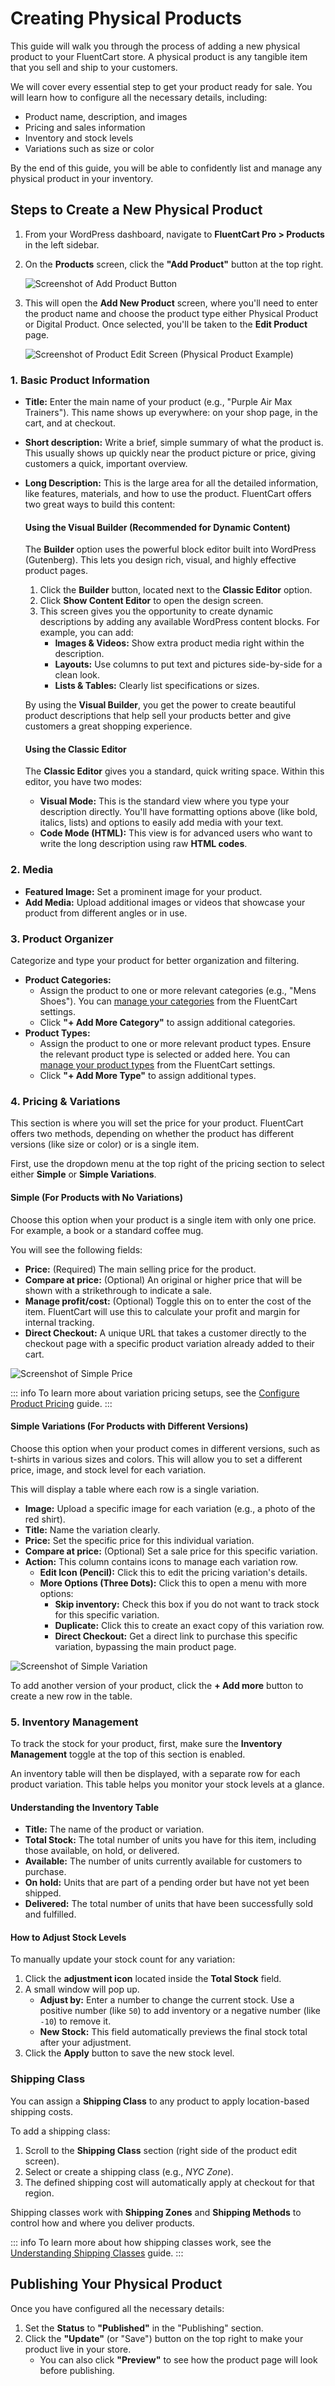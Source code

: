  # Creating Physical Products

This guide will walk you through the process of adding a new physical product to your FluentCart store. A physical product is any tangible item that you sell and ship to your customers.

We will cover every essential step to get your product ready for sale. You will learn how to configure all the necessary details, including:

* Product name, description, and images
* Pricing and sales information
* Inventory and stock levels
* Variations such as size or color

By the end of this guide, you will be able to confidently list and manage any physical product in your inventory.

## Steps to Create a New Physical Product

1.  From your WordPress dashboard, navigate to **FluentCart Pro > Products** in the left sidebar.
2.  On the **Products** screen, click the **"Add Product"** button at the top right.

    ![Screenshot of Add Product Button](/images/product-types-creation/Creating-Physical-Products/physical-product-1.png)
    

3.  This will open the **Add New Product** screen, where you'll need to enter the product name and choose the product type either Physical Product or Digital Product. Once selected, you'll be taken to the **Edit Product** page.

    ![Screenshot of Product Edit Screen (Physical Product Example)](/images/product-types-creation/Creating-Physical-Products/physical-product-2.png)

### 1. Basic Product Information

* **Title:** Enter the main name of your product (e.g., "Purple Air Max Trainers"). This name shows up everywhere: on your shop page, in the cart, and at checkout.
* **Short description:** Write a brief, simple summary of what the product is. This usually shows up quickly near the product picture or price, giving customers a quick, important overview.
* **Long Description:** This is the large area for all the detailed information, like features, materials, and how to use the product. FluentCart offers two great ways to build this content:

    #### **Using the Visual Builder (Recommended for Dynamic Content)**

    The **Builder** option uses the powerful block editor built into WordPress (Gutenberg). This lets you design rich, visual, and highly effective product pages.

    1.  Click the **Builder** button, located next to the **Classic Editor** option.
    2.  Click **Show Content Editor** to open the design screen.
    3.  This screen gives you the opportunity to create dynamic descriptions by adding any available WordPress content blocks. For example, you can add:
        * **Images & Videos:** Show extra product media right within the description.
        * **Layouts:** Use columns to put text and pictures side-by-side for a clean look.
        * **Lists & Tables:** Clearly list specifications or sizes.

    By using the **Visual Builder**, you get the power to create beautiful product descriptions that help sell your products better and give customers a great shopping experience.

    #### **Using the Classic Editor**

    The **Classic Editor** gives you a standard, quick writing space. Within this editor, you have two modes:

    * **Visual Mode:** This is the standard view where you type your description directly. You'll have formatting options above (like bold, italics, lists) and options to easily add media with your text.
    * **Code Mode (HTML):** This view is for advanced users who want to write the long description using raw **HTML codes**.

### 2. Media

* **Featured Image:** Set a prominent image for your product.
* **Add Media:** Upload additional images or videos that showcase your product from different angles or in use.

### 3. Product Organizer

Categorize and type your product for better organization and filtering.

* **Product Categories:**
    * Assign the product to one or more relevant categories (e.g., "Mens Shoes"). You can [manage your categories](/guide/product-types-creation/creating-managing-product-categories/) from the FluentCart settings.
    * Click **"+ Add More Category"** to assign additional categories.
* **Product Types:**
    * Assign the product to one or more relevant product types. Ensure the relevant product type is selected or added here. You can [manage your product types](/guide/product-types-creation/creating-managing-product-types/) from the FluentCart settings.
    * Click **"+ Add More Type"** to assign additional types.

### 4. Pricing & Variations

This section is where you will set the price for your product. FluentCart offers two methods, depending on whether the product has different versions (like size or color) or is a single item.

First, use the dropdown menu at the top right of the pricing section to select either **Simple** or **Simple Variations**.

#### Simple (For Products with No Variations)

Choose this option when your product is a single item with only one price. For example, a book or a standard coffee mug.

You will see the following fields:

* **Price:** (Required) The main selling price for the product.
* **Compare at price:** (Optional) An original or higher price that will be shown with a strikethrough to indicate a sale.
* **Manage profit/cost:** (Optional) Toggle this on to enter the cost of the item. FluentCart will use this to calculate your profit and margin for internal tracking.
* **Direct Checkout:** A unique URL that takes a customer directly to the checkout page with a specific product variation already added to their cart.

![Screenshot of Simple Price](/images/product-types-creation/Creating-Physical-Products/simple-price.gif)

::: info
To learn more about variation pricing setups, see the [Configure Product Pricing](/guide/product-types-creation/configuring-product-pricing.md) guide.
:::

#### Simple Variations (For Products with Different Versions)

Choose this option when your product comes in different versions, such as t-shirts in various sizes and colors. This will allow you to set a different price, image, and stock level for each variation.

This will display a table where each row is a single variation.

* **Image:** Upload a specific image for each variation (e.g., a photo of the red shirt).
* **Title:** Name the variation clearly.
* **Price:** Set the specific price for this individual variation.
* **Compare at price:** (Optional) Set a sale price for this specific variation.
* **Action:** This column contains icons to manage each variation row.
    * **Edit Icon (Pencil):** Click this to edit the pricing variation's details.    
    * **More Options (Three Dots):** Click this to open a menu with more options:
        * **Skip inventory:** Check this box if you do not want to track stock for this specific variation.
        * **Duplicate:** Click this to create an exact copy of this variation row.
        * **Direct Checkout:** Get a direct link to purchase this specific variation, bypassing the main product page.

![Screenshot of Simple Variation](/images/product-types-creation/Creating-Physical-Products/simple-variation.gif)

To add another version of your product, click the **+ Add more** button to create a new row in the table.

### 5. Inventory Management

To track the stock for your product, first, make sure the **Inventory Management** toggle at the top of this section is enabled.

An inventory table will then be displayed, with a separate row for each product variation. This table helps you monitor your stock levels at a glance.

#### Understanding the Inventory Table

* **Title:** The name of the product or variation.
* **Total Stock:** The total number of units you have for this item, including those available, on hold, or delivered.
* **Available:** The number of units currently available for customers to purchase.
* **On hold:** Units that are part of a pending order but have not yet been shipped.
* **Delivered:** The total number of units that have been successfully sold and fulfilled.

#### How to Adjust Stock Levels

To manually update your stock count for any variation:

1.  Click the **adjustment icon** located inside the **Total Stock** field.
2.  A small window will pop up.
    * **Adjust by:** Enter a number to change the current stock. Use a positive number (like `50`) to add inventory or a negative number (like `-10`) to remove it.
    * **New Stock:** This field automatically previews the final stock total after your adjustment.
3.  Click the **Apply** button to save the new stock level.

### Shipping Class

You can assign a **Shipping Class** to any product to apply location-based shipping costs.

To add a shipping class:

1. Scroll to the **Shipping Class** section (right side of the product edit screen).
2. Select or create a shipping class (e.g., *NYC Zone*).
3. The defined shipping cost will automatically apply at checkout for that region.

Shipping classes work with **Shipping Zones** and **Shipping Methods** to control how and where you deliver products.

::: info
To learn more about how shipping classes work, see the [Understanding Shipping Classes](/guide/shipping/understanding-shipping-classes) guide.
:::


## Publishing Your Physical Product

Once you have configured all the necessary details:

1.  Set the **Status** to **"Published"** in the "Publishing" section.
2.  Click the **"Update"** (or "Save") button on the top right to make your product live in your store.
    * You can also click **"Preview"** to see how the product page will look before publishing.
